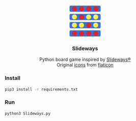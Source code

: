 <div align="center">
  <img
    src="https://github.com/Progitiel/Slideways/blob/main/images/icon.png"
    width="100px"
    alt="Slideways"
  />
</div>

<h3 align="center">Slideways</h3>

<div align="center">
  Python board game inspired by
  <a href="https://rnrgames.com/slideways" title="Slideways">Slideways®</a>
</div>

<div align="center">
  Original
  <a
    href="https://github.com/Progitiel/Slideways/blob/main/images"
    title="icons"
    >icons</a
  >
  from
  <a href="https://www.flaticon.com/" title="Flaticon">flaticon</a>
</div>

### Install

```bash
pip3 install -r requirements.txt
```

### Run

```bash
python3 Slideways.py
```
